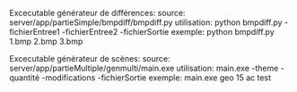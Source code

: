 Excecutable générateur de différences:
source: server/app/partieSimple/bmpdiff/bmpdiff.py
utilisation: python bmpdiff.py -fichierEntree1 -fichierEntree2 -fichierSortie
exemple: python bmpdiff.py 1.bmp 2.bmp 3.bmp

Excecutable générateur de scènes:
source: server/app/partieMultiple/genmulti/main.exe
utilisation: main.exe -theme -quantité -modifications -fichierSortie
exemple: main.exe geo 15 ac test